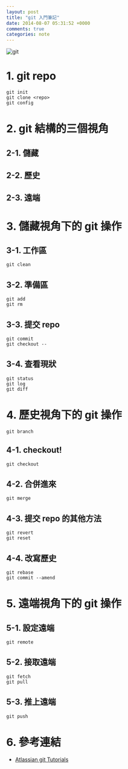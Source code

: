 ```yaml
---
layout: post
title: "git 入門筆記"
date: 2014-08-07 05:31:52 +0000
comments: true
categories: note 
---
```

![git](http://i.imgur.com/XMtH3QZl.png)

<!-- more -->

# 1. git repo
    git init
    git clone <repo>
    git config
# 2. git 結構的三個視角

## 2-1. 儲藏

## 2-2. 歷史

## 2-3. 遠端

# 3. 儲藏視角下的 git 操作

## 3-1. 工作區
    git clean

## 3-2. 準備區
    git add
    git rm

## 3-3. 提交 repo
    git commit
    git checkout --

## 3-4. 查看現狀
    git status
    git log
    git diff

# 4. 歷史視角下的 git 操作
    git branch

## 4-1. checkout!
    git checkout

## 4-2. 合併進來
    git merge

## 4-3. 提交 repo 的其他方法
    git revert
    git reset

## 4-4. 改寫歷史
    git rebase
    git commit --amend

# 5. 遠端視角下的 git 操作

## 5-1. 設定遠端
    git remote

## 5-2. 接取遠端
    git fetch
    git pull

## 5-3. 推上遠端
    git push

# 6. 參考連結

* [Atlassian git Tutorials](https://www.atlassian.com/git/)

